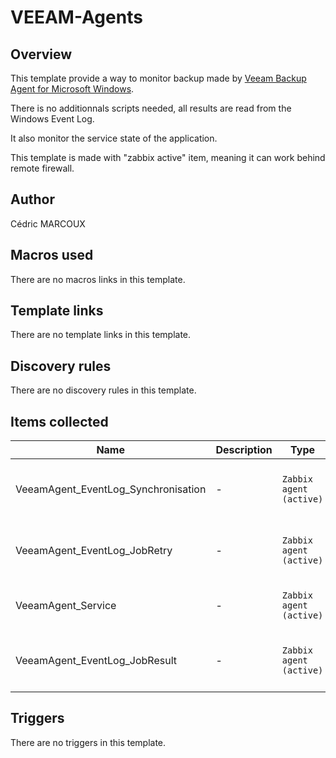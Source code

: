 # VEEAM-Agents

## Overview

This template provide a way to monitor backup made by [Veeam Backup Agent for Microsoft Windows](https://www.veeam.com/windows-cloud-server-backup-agent.html).


There is no additionnals scripts needed, all results are read from the Windows Event Log.


It also monitor the service state of the application.


This template is made with "zabbix active" item, meaning it can work behind remote firewall.


 


 


 



## Author

Cédric MARCOUX

## Macros used

There are no macros links in this template.

## Template links

There are no template links in this template.

## Discovery rules

There are no discovery rules in this template.

## Items collected

|Name|Description|Type|Key and additional info|
|----|-----------|----|----|
|VeeamAgent_EventLog_Synchronisation|<p>-</p>|`Zabbix agent (active)`|eventlog[Veeam Agent,,,Veeam Agent,195,,skip]<p>Update: 5m</p>|
|VeeamAgent_EventLog_JobRetry|<p>-</p>|`Zabbix agent (active)`|eventlog[Veeam Agent,,,Veeam Agent,191,,skip]<p>Update: 5m</p>|
|VeeamAgent_Service|<p>-</p>|`Zabbix agent (active)`|service.info[VeeamEndpointBackupSvc]<p>Update: 5m</p>|
|VeeamAgent_EventLog_JobResult|<p>-</p>|`Zabbix agent (active)`|eventlog[Veeam Agent,,,Veeam Agent,190,,skip]<p>Update: 5m</p>|
## Triggers

There are no triggers in this template.

